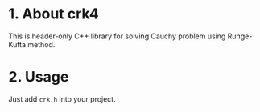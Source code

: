 # 1. About crk4
This is header-only C++ library for solving Cauchy problem using Runge-Kutta method.

# 2. Usage
Just add ```crk.h``` into your project.

